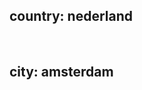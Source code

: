 <!DOCTYPE html>
<html lang="en">
<head>
    <meta charset="UTF-8">
    <meta name="viewport" content="width=device-width, initial-scale=1.0">
    <title>Document</title>
</head>
<body>
    <h2>country: nederland</h2>
    <br>
    <h2>city: amsterdam</h2>
</body>
</html>
